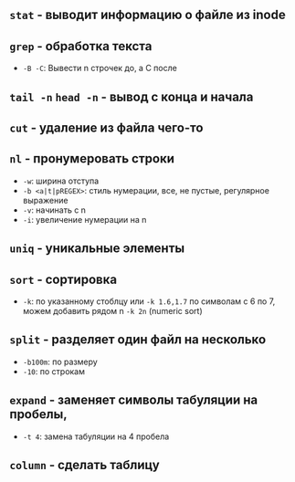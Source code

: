 ## ```stat``` - выводит информацию о файле из inode

## ```grep``` - обработка текста
  - ```-B -C```: Вывести n строчек до, а C после

## ```tail -n``` ```head -n``` - вывод с конца и начала

## ```cut``` - удаление из файла чего-то

## ```nl``` - пронумеровать строки
  - ```-w```: ширина отступа
  - ```-b <a|t|pREGEX>```: стиль нумерации, все, не пустые, регулярное выражение
  - ```-v```: начинать с n
  - ```-i```: увеличение нумерации на n

## ```uniq``` - уникальные элементы

## ```sort``` - сортировка
  - ```-k```: по указанному стоблцу или ```-k 1.6,1.7``` по символам с 6 по 7, можем добавить рядом n ```-k 2n``` (numeric sort)

## ```split``` - разделяет один файл на несколько
  - ```-b100m```: по размеру
  - ```-10```: по строкам

## ```expand``` - заменяет символы табуляции на пробелы,
  - ```-t 4```: замена табуляции на 4 пробела

## ```column``` - cделать таблицу
